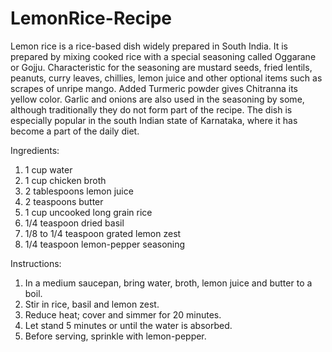 # LemonRice-Recipe
Lemon rice is a rice-based dish widely prepared in South India. It is prepared by mixing cooked rice with a special seasoning called Oggarane or Gojju. Characteristic for the seasoning are mustard seeds, fried lentils, peanuts, curry leaves, chillies, lemon juice and other optional items such as scrapes of unripe mango. Added Turmeric powder gives Chitranna its yellow color. Garlic and onions are also used in the seasoning by some, although traditionally they do not form part of the recipe. The dish is especially popular in the south Indian state of Karnataka, where it has become a part of the daily diet.


Ingredients:
1. 1 cup water
2. 1 cup chicken broth
3. 2 tablespoons lemon juice
4. 2 teaspoons butter
5. 1 cup uncooked long grain rice
6. 1/4 teaspoon dried basil
7. 1/8 to 1/4 teaspoon grated lemon zest
8. 1/4 teaspoon lemon-pepper seasoning


Instructions:
1. In a medium saucepan, bring water, broth, lemon juice and butter to a boil.
2. Stir in rice, basil and lemon zest. 
3. Reduce heat; cover and simmer for 20 minutes. 
4. Let stand 5 minutes or until the water is absorbed.
5. Before serving, sprinkle with lemon-pepper.
